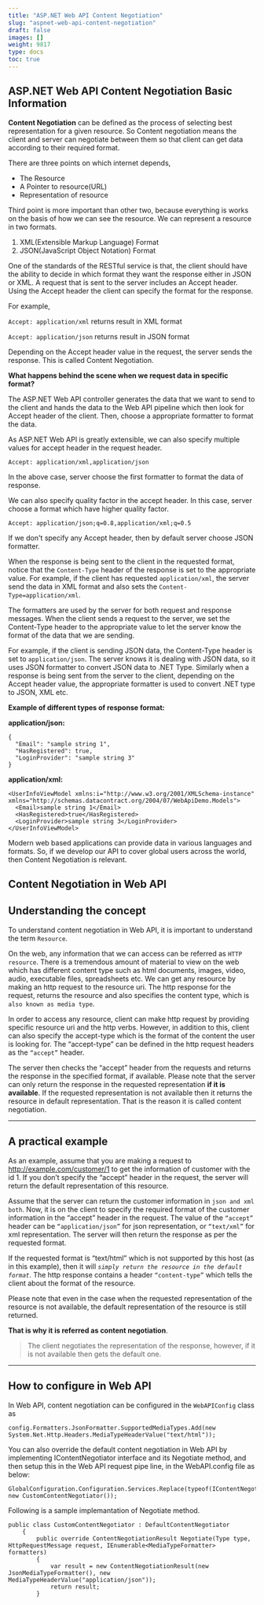 ```yaml
---
title: "ASP.NET Web API Content Negotiation"
slug: "aspnet-web-api-content-negotiation"
draft: false
images: []
weight: 9817
type: docs
toc: true
---
```


## ASP.NET Web API Content Negotiation Basic Information
**Content Negotiation** can be defined as the process of selecting best representation for a given resource. So Content negotiation means the client and server can negotiate between them so that client can get data according to their required format.

There are three points on which internet depends,

 - The Resource
 - A Pointer to resource(URL)
 - Representation of resource

Third point is more important than other two, because everything is works on the basis of how we can see the resource. We can represent a resource in two formats.

 1. XML(Extensible Markup Language) Format
 2. JSON(JavaScript Object Notation) Format

One of the standards of the RESTful service is that, the client should have the ability to decide in which format they want the response either in JSON or XML. A request that is sent to the server includes an Accept header. Using the Accept header the client can specify the format for the response.

For example,

`Accept: application/xml` returns result in XML format

`Accept: application/json` returns result in JSON format

Depending on the Accept header value in the request, the server sends the response. This is called Content Negotiation. 

**What happens behind the scene when we request data in specific format?**

The ASP.NET Web API controller generates the data that we want to send to the client and hands the data to the Web API pipeline which then look for Accept header of the client. Then, choose a appropriate formatter to format the data.

As ASP.NET Web API is greatly extensible, we can also specify multiple values for accept header in the request header. 

`Accept: application/xml,application/json`

In the above case, server choose the first formatter to format the data of response.

We can also specify quality factor in the accept header. In this case, server choose a format which have higher quality factor.

`Accept: application/json;q=0.8,application/xml;q=0.5`

If we don't specify any Accept header, then by default server choose JSON formatter.

When the response is being sent to the client in the requested format, notice that the `Content-Type` header of the response is set to the appropriate value. For example, if the client has requested `application/xml`, the server send the data in XML format and also sets the `Content-Type=application/xml`.

The formatters are used by the server for both request and response messages. When the client sends a request to the server, we set the Content-Type header to the appropriate value to let the server know the format of the data that we are sending.

For example, if the client is sending JSON data, the Content-Type header is set to `application/json`. The server knows it is dealing with JSON data, so it uses JSON formatter to convert JSON data to .NET Type. Similarly when a response is being sent from the server to the client, depending on the Accept header value, the appropriate formatter is used to convert .NET type to JSON, XML etc.

**Example of different types of response format:**

**application/json:**

    {
      "Email": "sample string 1",
      "HasRegistered": true,
      "LoginProvider": "sample string 3"
    }

**application/xml:**

    <UserInfoViewModel xmlns:i="http://www.w3.org/2001/XMLSchema-instance" xmlns="http://schemas.datacontract.org/2004/07/WebApiDemo.Models">
      <Email>sample string 1</Email>
      <HasRegistered>true</HasRegistered>
      <LoginProvider>sample string 3</LoginProvider>
    </UserInfoViewModel>

Modern web based applications can provide data in various languages and formats. So, if we develop our API to cover global users across the world, then Content Negotiation is relevant.

## Content Negotiation in Web API
Understanding the concept
-------------------------

To understand content negotiation in Web API, it is important to understand the term `Resource`. 

On the web, any information that we can access can be referred as `HTTP resource`. There is a tremendous amount of material to view on the web which has different content type such as html documents, images, video, audio, executable files, spreadsheets etc. We can get any resource by making an http request to the resource uri. The http response for the request, returns the resource and also specifies the content type, which is `also known as media type`.

In order to access any resource, client can make http request by providing specific resource uri and the http verbs. However, in addition to this, client can also specify the accept-type which is the format of the content the user is looking for. The “accept-type” can be defined in the http request headers as the `“accept”` header. 

The server then checks the “accept” header from the requests and returns the response in the specified format, if available. Please note that the server can only return the response in the requested representation **if it is available**. If the requested representation is not available then it returns the resource in default representation. That is the reason it is called content negotiation. 


----------

A practical example
-------------------

As an example, assume that you are making a request to http://example.com/customer/1 to get the information of customer with the id 1. If you don’t specify the “accept” header in the request, the server will return the default representation of this resource. 

Assume that the server can return the customer information in `json and xml both`. Now, it is on the client to specify the required format of the customer information in the “accept” header in the request. The value of the `“accept”` header can be `“application/json”` for json representation, or `“text/xml”` for xml representation. The server will then return the response as per the requested format. 

If the requested format is “text/html” which is not supported by this host (as in this example), then it will *`simply return the resource in the default format`*. The http response contains a header `“content-type”` which tells the client about the format of the resource.

Please note that even in the case when the requested representation of the resource is not available, the default representation of the resource is still returned. 

**That is why it is referred as content negotiation**. 

> The client negotiates the representation of the response, however, if
> it is not available then gets the default one.


----------

How to configure in Web API
----------

In Web API, content negotiation can be configured in the `WebAPIConfig` class as 

    config.Formatters.JsonFormatter.SupportedMediaTypes.Add(new System.Net.Http.Headers.MediaTypeHeaderValue("text/html"));

You can also override the default content negotiation in Web API by implementing IContentNegotiator interface and its Negotiate method, and then setup this in the Web API request pipe line, in the WebAPI.config file as below:

    GlobalConfiguration.Configuration.Services.Replace(typeof(IContentNegotiator), new CustomContentNegotiator());

Following is a sample implemantation of Negotiate method.


    public class CustomContentNegotiator : DefaultContentNegotiator
        {
            public override ContentNegotiationResult Negotiate(Type type, HttpRequestMessage request, IEnumerable<MediaTypeFormatter> formatters)
            {
                var result = new ContentNegotiationResult(new JsonMediaTypeFormatter(), new MediaTypeHeaderValue("application/json"));
                return result;
            }






